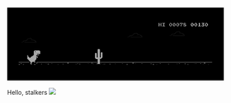![image](https://github.com/abhilxsh07/abhilxsh07/blob/main/dino%20invert.gif?raw=true)

Hello, stalkers 
![](https://komarev.com/ghpvc/?username=abhilxsh07&label=Stalkers)
